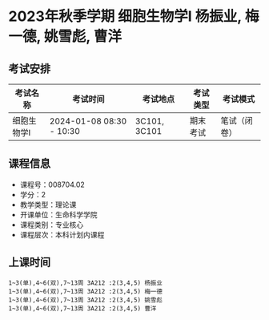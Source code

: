 # 2023年秋季学期 细胞生物学I 杨振业, 梅一德, 姚雪彪, 曹洋




## 考试安排

| 考试名称 | 考试时间 | 考试地点 | 考试类型 | 考试模式 |
| -------- | -------- | -------- | -------- | -------- |
| 细胞生物学I | 2024-01-08 08:30 - 10:30 | 3C101, 3C101 | 期末考试 | 笔试（闭卷） |





## 课程信息

- 课程号：008704.02
- 学分：2
- 教学类型：理论课
- 开课单位：生命科学学院
- 课程类别：专业核心
- 课程层次：本科计划内课程

## 上课时间

```
1~3(单),4~6(双),7~13周 3A212 :2(3,4,5) 杨振业
1~3(单),4~6(双),7~13周 3A212 :2(3,4,5) 梅一德
1~3(单),4~6(双),7~13周 3A212 :2(3,4,5) 姚雪彪
1~3(单),4~6(双),7~13周 3A212 :2(3,4,5) 曹洋
```

